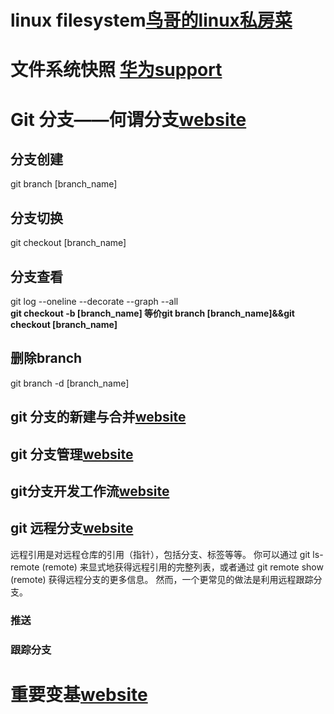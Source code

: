 # linux filesystem[鸟哥的linux私房菜](http://linux.vbird.org/linux_basic/0230filesystem.php)
# 文件系统快照 [华为support](http://support.huawei.com/enterprise/docinforeader!loadDocument1.action?contentId=DOC1000053469&partNo=10062#os_snapshotfea_desc)
# Git 分支——何谓分支[website](https://git-scm.com/book/zh/v1/Git-%E5%88%86%E6%94%AF-%E4%BD%95%E8%B0%93%E5%88%86%E6%94%AF)
## 分支创建
git branch [branch_name]    
## 分支切换
git checkout [branch_name]    
## 分支查看
git log --oneline --decorate --graph --all   
**git checkout -b [branch_name] 等价git branch [branch_name]&&git checkout [branch_name]**      
## 删除branch
git branch -d [branch_name]   
## git 分支的新建与合并[website](https://git-scm.com/book/zh/v2/Git-%E5%88%86%E6%94%AF-%E5%88%86%E6%94%AF%E7%9A%84%E6%96%B0%E5%BB%BA%E4%B8%8E%E5%90%88%E5%B9%B6)
## git 分支管理[website](https://git-scm.com/book/zh/v2/Git-%E5%88%86%E6%94%AF-%E5%88%86%E6%94%AF%E7%AE%A1%E7%90%86)
## git分支开发工作流[website](https://git-scm.com/book/zh/v2/Git-%E5%88%86%E6%94%AF-%E5%88%86%E6%94%AF%E5%BC%80%E5%8F%91%E5%B7%A5%E4%BD%9C%E6%B5%81)
## git 远程分支[website](https://git-scm.com/book/zh/v2/Git-%E5%88%86%E6%94%AF-%E8%BF%9C%E7%A8%8B%E5%88%86%E6%94%AF)
远程引用是对远程仓库的引用（指针），包括分支、标签等等。 你可以通过 git ls-remote (remote) 来显式地获得远程引用的完整列表，或者通过 git remote show (remote) 获得远程分支的更多信息。 然而，一个更常见的做法是利用远程跟踪分支。    
### 推送
### 跟踪分支
# 重要变基[website](https://git-scm.com/book/zh/v2/Git-%E5%88%86%E6%94%AF-%E5%8F%98%E5%9F%BA)

